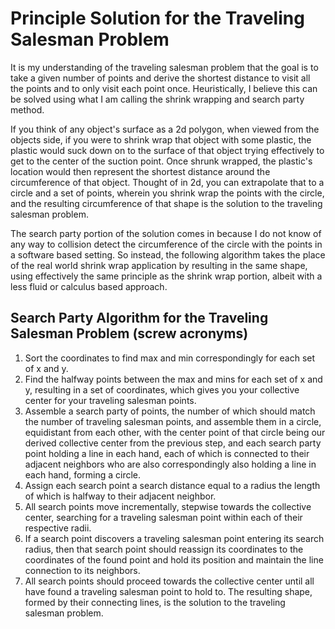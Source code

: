 # Principle Solution for the Traveling Salesman Problem

It is my understanding of the traveling salesman problem that the goal is to take a 
given number of points and derive the shortest distance to visit all the points and 
to only visit each point once.  Heuristically, I believe this can be solved using 
what I am calling the shrink wrapping and search party method. 

If you think of any object's surface as a 2d polygon, when viewed from the objects side, 
if you were to shrink wrap that object with some plastic, the plastic would suck down on 
to the surface of that object trying effectively to get to the center of the suction point. 
Once shrunk wrapped, the plastic's location would then represent the shortest distance around 
the circumference of that object. Thought of in 2d, you can extrapolate that to a circle and a 
set of points, wherein you shrink wrap the points with the circle, and the resulting circumference 
of that shape is the solution to the traveling salesman problem. 

The search party portion of the solution comes in because I do not know of any way to collision detect the 
circumference of the circle with the points in a software based setting. So instead, the following algorithm 
takes the place of the real world shrink wrap application by resulting in the same shape, using effectively 
the same principle as the shrink wrap portion, albeit with a less fluid or calculus based approach.

## Search Party Algorithm for the Traveling Salesman Problem (screw acronyms)
1. Sort the coordinates to find max and min correspondingly for each set of x and y. 
2. Find the halfway points between the max and mins for each set of x and y, resulting in a set of coordinates, 
   which gives you your collective center for your traveling salesman points. 
3. Assemble a search party of points, the number of which should match the number of traveling salesman points, 
   and assemble them in a circle, equidistant from each other, with the center point of that circle being our 
   derived collective center from the previous step, and each search party point holding a line in each 
   hand, each of which is connected to their adjacent neighbors who are also correspondingly also holding
   a line in each hand, forming a circle. 
4. Assign each search point a search distance equal to a radius the length of which is halfway to their 
   adjacent neighbor.
5. All search points move incrementally, stepwise towards the collective center, searching for a traveling salesman point
   within each of their respective radii.
6. If a search point discovers a traveling salesman point entering its search radius, then that search point 
   should reassign its coordinates to the coordinates of the found point and hold its position and maintain the 
   line connection to its neighbors.
7. All search points should proceed towards the collective center until all have found a traveling salesman
   point to hold to. The resulting shape, formed by their connecting lines, is the solution to the 
   traveling salesman problem.